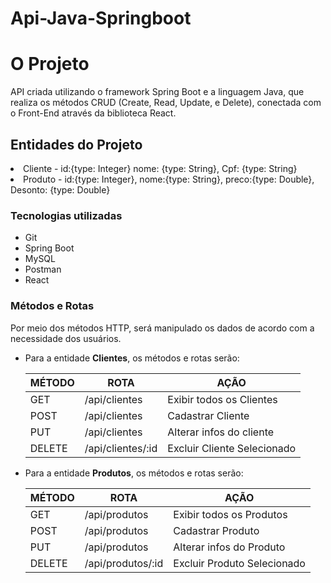 # Api-Java-Springboot


 
<div>
<h1> O Projeto </h1>
  
  <p> API criada utilizando o framework Spring Boot e a linguagem Java, que realiza os métodos CRUD (Create, Read, Update, e Delete), conectada com o Front-End através da biblioteca React.</p>

  <h2>Entidades do Projeto</h2>
    <li> Cliente - id:{type: Integer} nome: {type: String}, Cpf: {type: String}</li>
    <li> Produto - id:{type: Integer}, nome:{type: String}, preco:{type: Double}, Desonto: {type: Double}</li>
   
    
</ul>
</div>
 
 <div> 
  <h3> Tecnologias utilizadas </h3>
   <ul>
     <li> Git</li>
     <li> Spring Boot</li>
     <li>MySQL</li>
     <li>Postman</li>
     <li>React</li>
   </ul>
 </div>
 
 <div>
 <h3>Métodos e Rotas</h3>
  Por meio dos métodos HTTP, será manipulado os dados de acordo com a necessidade dos usuários.

<ul> 
 <li>Para a entidade <b>Clientes</b>, os métodos e rotas serão: </li>

| MÉTODO |     ROTA             |             AÇÃO              |
|------- | -------------------  | ------------------------------|
|GET     | /api/clientes        |   Exibir todos os Clientes    |
|POST    | /api/clientes        |   Cadastrar Cliente           |
|PUT     | /api/clientes        | Alterar infos do cliente      |
|DELETE  | /api/clientes/:id    |   Excluir Cliente Selecionado |
  
 <li>Para a entidade <b>Produtos</b>, os métodos e rotas serão: </li>

| MÉTODO |     ROTA             |             AÇÃO              |
|------- | -------------------  | ------------------------------|
|GET     | /api/produtos        |   Exibir todos os Produtos    |
|POST    | /api/produtos        |   Cadastrar Produto           |
|PUT     | /api/produtos        | Alterar infos do Produto      |
|DELETE  | /api/produtos/:id    |   Excluir Produto Selecionado |


 </div>
 

 

 
